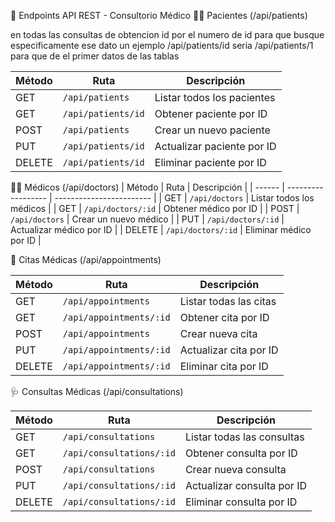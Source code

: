 📡 Endpoints API REST - Consultorio Médico
🧑‍⚕️ Pacientes (/api/patients)

en todas las consultas de obtencion id por el numero de id para que busque especificamente ese 
dato un ejemplo /api/patients/id seria /api/patients/1 para que de el primer datos de las tablas 


| Método | Ruta                | Descripción                |
| ------ | ------------------- | -------------------------- |
| GET    | `/api/patients`     | Listar todos los pacientes |
| GET    | `/api/patients/id`  | Obtener paciente por ID    |
| POST   | `/api/patients`     | Crear un nuevo paciente    |
| PUT    | `/api/patients/id`  | Actualizar paciente por ID |
| DELETE | `/api/patients/id`  |  Eliminar paciente por ID  |


👨‍⚕️ Médicos (/api/doctors)
| Método | Ruta               | Descripción              |
| ------ | ------------------ | ------------------------ |
| GET    | `/api/doctors`     | Listar todos los médicos |
| GET    | `/api/doctors/:id` | Obtener médico por ID    |
| POST   | `/api/doctors`     | Crear un nuevo médico    |
| PUT    | `/api/doctors/:id` | Actualizar médico por ID |
| DELETE | `/api/doctors/:id` | Eliminar médico por ID   |

📅 Citas Médicas (/api/appointments)

| Método | Ruta                    | Descripción            |
| ------ | ----------------------- | ---------------------- |
| GET    | `/api/appointments`     | Listar todas las citas |
| GET    | `/api/appointments/:id` | Obtener cita por ID    |
| POST   | `/api/appointments`     | Crear nueva cita       |
| PUT    | `/api/appointments/:id` | Actualizar cita por ID |
| DELETE | `/api/appointments/:id` | Eliminar cita por ID   |

🩺 Consultas Médicas (/api/consultations)

| Método | Ruta                     | Descripción                |
| ------ | ------------------------ | -------------------------- |
| GET    | `/api/consultations`     | Listar todas las consultas |
| GET    | `/api/consultations/:id` | Obtener consulta por ID    |
| POST   | `/api/consultations`     | Crear nueva consulta       |
| PUT    | `/api/consultations/:id` | Actualizar consulta por ID |
| DELETE | `/api/consultations/:id` | Eliminar consulta por ID   |


